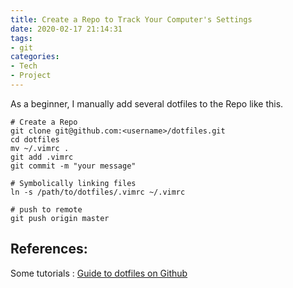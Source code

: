 ```yaml
---
title: Create a Repo to Track Your Computer's Settings
date: 2020-02-17 21:14:31
tags:
- git
categories:
- Tech
- Project
---
```


As a beginner, I manually add several dotfiles to the Repo like this.
<!--more-->

```
# Create a Repo
git clone git@github.com:<username>/dotfiles.git
cd dotfiles
mv ~/.vimrc .
git add .vimrc
git commit -m "your message"
 
# Symbolically linking files
ln -s /path/to/dotfiles/.vimrc ~/.vimrc
 
# push to remote
git push origin master
```
## References:
Some tutorials : [Guide to dotfiles on Github](https://dotfiles.github.io/)
